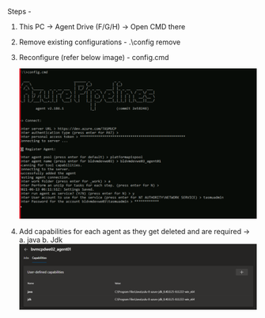 Steps - 	
1. This PC -> Agent Drive (F/G/H) -> Open CMD there
2. Remove existing configurations - .\config remove
3. Reconfigure (refer below image) - config.cmd

	![image.png](/.attachments/image-8e52f077-466b-4690-a8ff-64f7696ca480.png)

4. Add capabilities for each agent as they get deleted and are required ->
		a. java
		b. Jdk
![image.png](/.attachments/image-992ff100-4238-463f-9351-b64af2343017.png)